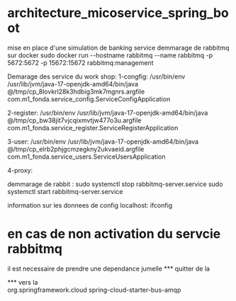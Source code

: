 # architecture_micoservice_spring_boot
mise en place d'une simulation de banking service 
demmarage de rabbitmq sur docker
  sudo docker run --hostname rabbitmq --name rabbitmq -p 5672:5672 -p 15672:15672 rabbitmq:management

Demarage des service du work shop:
1-congfig:
/usr/bin/env /usr/lib/jvm/java-17-openjdk-amd64/bin/java @/tmp/cp_8lovkrl28k3hdbig3mk7mgnrs.argfile com.m1_fonda.service_config.ServiceConfigApplication 

2-register:
 /usr/bin/env /usr/lib/jvm/java-17-openjdk-amd64/bin/java @/tmp/cp_bw38jit7vjcqixmvtjw477o3u.argfile com.m1_fonda.service_register.ServiceRegisterApplication 

3-user:
 /usr/bin/env /usr/lib/jvm/java-17-openjdk-amd64/bin/java @/tmp/cp_elrb2phjgcmzegkny2ukvaeid.argfile com.m1_fonda.service_users.ServiceUsersApplication 

4-proxy:

demmarage de rabbit :
sudo systemctl stop rabbitmq-server.service 
sudo systemctl start rabbitmq-server.service 

information sur les donnees de config localhost:
ifconfig

# en cas de non activation du servcie rabbitmq
il est necessaire de prendre une dependance jumelle
*** quitter de la 
<!-- <dependency>
			<groupId>org.springframework.boot</groupId>
			<artifactId>spring-boot-starter-amqp</artifactId>
		</dependency> -->
 *** vers la  
		<dependency>
			<groupId>org.springframework.cloud</groupId>
			<artifactId>spring-cloud-starter-bus-amqp</artifactId>
		</dependency>
